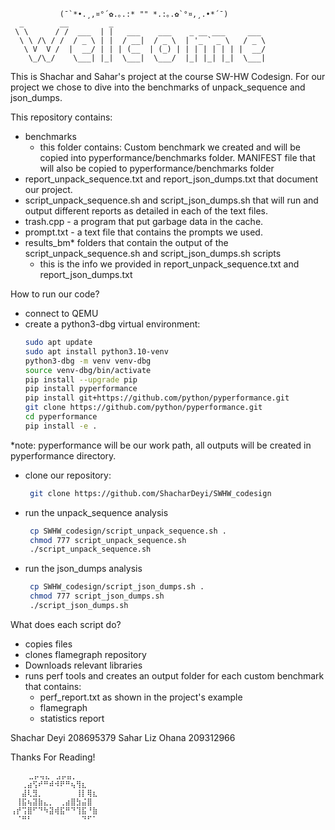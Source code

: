 ```text
           (¯`*•.¸,¤°´✿.｡.:* "" *.:｡.✿`°¤,¸.•*´¯)
  _        __         _                                   
 \ \      / /  ___  | |   ___    ___    _ __ ___     ___ 
  \ \ /\ / /  / _ \ | |  / __|  / _ \  | '_ ` _ \   / _ \
   \ V  V /  |  __/ | | | (__  | (_) | | | | | | | |  __/
    \_/\_/    \___| |_|  \___|  \___/  |_| |_| |_|  \___|
```

This is Shachar and Sahar's project at the course SW-HW Codesign. 
For our project we chose to dive into the benchmarks of unpack_sequence and json_dumps.

This repository contains:
- benchmarks
    - this folder contains:
        Custom benchmark we created and will be copied into pyperformance/benchmarks folder.
        MANIFEST file that will also be copied to pyperformance/benchmarks folder
- report_unpack_sequence.txt and report_json_dumps.txt that document our project.
- script_unpack_sequence.sh and script_json_dumps.sh that will run and output different reports as detailed in each of the text files. 
- trash.cpp - a program that put garbage data in the cache.
- prompt.txt - a text file that contains the prompts we used.
- results_bm* folders that contain the output of the script_unpack_sequence.sh and script_json_dumps.sh scripts
    * this is the info we provided in report_unpack_sequence.txt and report_json_dumps.txt

How to run our code?
- connect to QEMU
- create a python3-dbg virtual environment:
    ```bash
    sudo apt update
    sudo apt install python3.10-venv
    python3-dbg -m venv venv-dbg
    source venv-dbg/bin/activate
    pip install --upgrade pip
    pip install pyperformance
    pip install git+https://github.com/python/pyperformance.git
    git clone https://github.com/python/pyperformance.git
    cd pyperformance
    pip install -e .
    ```
*note: pyperformance will be our work path, all outputs will be created in pyperformance directory.

- clone our repository:
   ```bash
    git clone https://github.com/ShacharDeyi/SWHW_codesign
	```
- run the unpack_sequence analysis
   ```bash
    cp SWHW_codesign/script_unpack_sequence.sh .
    chmod 777 script_unpack_sequence.sh
    ./script_unpack_sequence.sh
   ```
- run the json_dumps analysis
   ```bash 
    cp SWHW_codesign/script_json_dumps.sh .
    chmod 777 script_json_dumps.sh
    ./script_json_dumps.sh
  ```
What does each script do?
- copies files
- clones flamegraph repository
- Downloads relevant libraries
- runs perf tools and creates an output folder for each custom benchmark that contains:
    - perf_report.txt as shown in the project's example
    - flamegraph
    - statistics report


Shachar Deyi 208695379
Sahar Liz Ohana 209312966

Thanks For Reading!
```text
	⣀⡤⢤⣄⠀⣠⡤⣤⡀⠀⠀⠀
⠀⠀⢀⣴⢫⠞⠛⠾⠺⠟⠛⢦⢻⣆⠀⠀
⠀⠀⣼⢇⣻⡀⠀⠀⠀⠀⠀⠀⢸⡇⢿⣆⠀
⠀⢸⣯⢦⣽⣷⣄⡀⠀⢀⣴⣿⣳⣬⣿⠀
⢠⡞⢩⣿⠋⠙⠳⣽⢾⣯⠛⠙⢹⣯⠘⣷
⠀⠈⠛⠃⠀⠀⠀⠀⠀⠀⠀⠀⠀⠙⠋⠁⠀⠀
```
